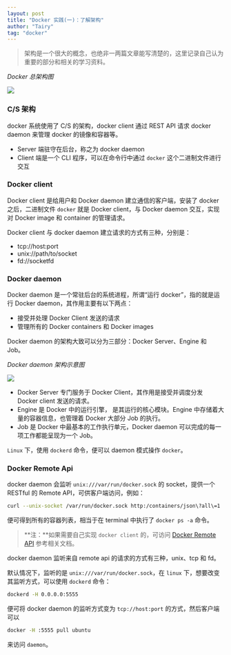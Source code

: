 ```yaml
---
layout: post
title: "Docker 实践(一)：了解架构"
author: "Tairy"
tag: "docker"
---
```


> 架构是一个很大的概念，也绝非一两篇文章能写清楚的，这里记录自己认为重要的部分和相关的学习资料。

*Docker 总架构图*

![](http://ww1.sinaimg.cn/mw1024/9631b1bbjw1f69pesvxe8j20kn0ojmyy.jpg)


### C/S 架构

docker 系统使用了 C/S 的架构，docker client 通过 REST API 请求 docker daemon 来管理 docker 的镜像和容器等。

- Server 端驻守在后台，称之为 docker daemon
- Client 端是一个 CLI 程序，可以在命令行中通过 `docker` 这个二进制文件进行交互

### Docker client

Docker client 是给用户和 Docker daemon 建立通信的客户端，安装了 docker 之后，二进制文件 `docker` 就是 Docker client，与 Docker daemon 交互，实现对 Docker image 和 container 的管理请求。

Docker client 与 docker daemon 建立请求的方式有三种，分别是：

- tcp://host:port
- unix://path/to/socket
- fd://socketfd

### Docker daemon

Docker daemon 是一个常驻后台的系统进程，所谓“运行 docker”，指的就是运行 Docker daemon，其作用主要有以下两点：

- 接受并处理 Docker Client 发送的请求
- 管理所有的 Docker containers 和 Docker images

Docker daemon 的架构大致可以分为三部分：Docker Server、Engine 和 Job。

*Docker daemon 架构示意图*

![](http://ww4.sinaimg.cn/mw1024/9631b1bbgw1f69ieh32waj20ik0f8751.jpg)

- Docker Server 专门服务于 Docker Client，其作用是接受并调度分发 Docker client 发送的请求。
- Engine 是 Docker 中的运行引擎， 是其运行的核心模块。Engine 中存储着大量的容器信息，也管理着 Docker 大部分 Job 的执行。
- Job 是 Docker 中最基本的工作执行单元，Docker daemon 可以完成的每一项工作都能呈现为一个 Job。

`Linux` 下，使用 `dockerd` 命令，便可以 daemon 模式操作 `docker`。

### Docker Remote Api

docker daemon 会监听 `unix:///var/run/docker.sock` 的 socket，提供一个 RESTful 的 Remote API，可供客户端访问，例如：

```bash
curl --unix-socket /var/run/docker.sock http:/containers/json\?all\=1
```

便可得到所有的容器列表，相当于在 terminal 中执行了 `docker ps -a` 命令。

> **注：**如果需要自己实现 `docker client` 的，可访问 [Docker Remote API](https://docs.docker.com/engine/reference/api/docker_remote_api/) 参考相关文档。

docker daemon 监听来自 remote api 的请求的方式有三种，unix、tcp 和 fd。

默认情况下，监听的是 `unix:///var/run/docker.sock`，在 `linux` 下，想要改变其监听方式，可以使用 `dockerd` 命令：

```bash
dockerd -H 0.0.0.0:5555
```

便可将 docker daemon 的监听方式变为 `tcp://host:port` 的方式，然后客户端可以

```bash
docker -H :5555 pull ubuntu
```
来访问 `daemon`。